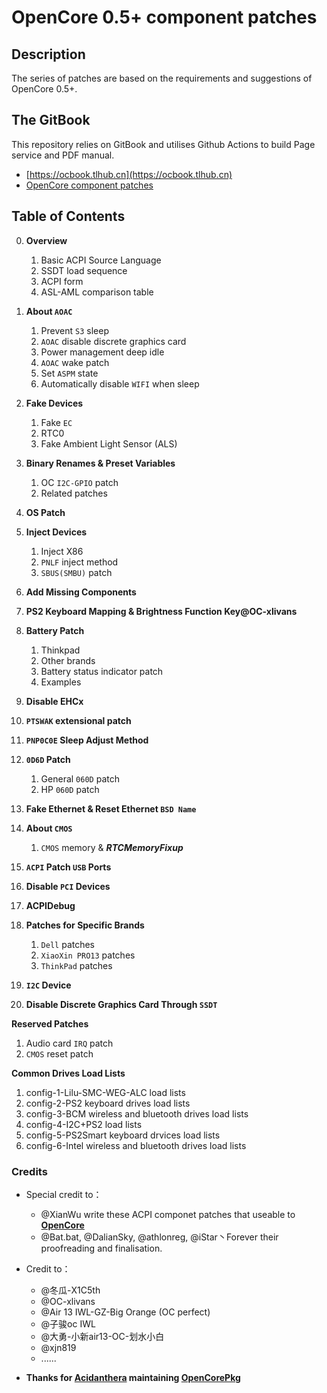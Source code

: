 # OpenCore 0.5+ component patches

## Description
The series of patches are based on the requirements and suggestions of OpenCore 0.5+.


## The GitBook
This repository relies on GitBook and utilises Github Actions to build Page service and PDF manual.

- [https://ocbook.tlhub.cn](https://ocbook.tlhub.cn)
- [OpenCore component patches](https://cdn.jsdelivr.net/gh/daliansky/OC-little/docs/OpenCore部件库.pdf)

## Table of Contents

0. **Overview**

   1. Basic ACPI Source Language
   2. SSDT load sequence
   3. ACPI form
   4. ASL-AML comparison table

1. **About `AOAC`**

   1. Prevent `S3` sleep
   2. `AOAC` disable discrete graphics card
   3. Power management deep idle
   4. `AOAC` wake patch
   5. Set `ASPM` state
   6. Automatically disable `WIFI` when sleep

2. **Fake Devices**

   1. Fake `EC`
   2. RTC0
   3. Fake Ambient Light Sensor (ALS)

3. **Binary Renames & Preset Variables**

   1. OC `I2C-GPIO` patch
   2. Related patches

4. **OS Patch**

5. **Inject Devices**

   1. Inject X86
   2. `PNLF` inject method
   3. `SBUS(SMBU)` patch

6. **Add Missing Components**

7. **PS2 Keyboard Mapping & Brightness Function Key@OC-xlivans**

8. **Battery Patch**

   1. Thinkpad
   2. Other brands
   3. Battery status indicator patch
   4. Examples

9.  **Disable EHCx**

10. **`PTSWAK` extensional patch**

11. **`PNP0C0E` Sleep Adjust Method**

12. **`0D6D` Patch**

    1. General `060D` patch
    2. HP `060D` patch

13. **Fake Ethernet & Reset Ethernet `BSD Name`**

14. **About `CMOS`**

    1. `CMOS` memory & ***RTCMemoryFixup***

15. **`ACPI` Patch `USB` Ports**

16. **Disable `PCI` Devices**

17. **ACPIDebug**

18. **Patches for Specific Brands**

    1. `Dell` patches
    2. `XiaoXin PRO13` patches
    3. `ThinkPad` patches

19. **`I2C` Device**

20. **Disable Discrete Graphics Card Through `SSDT`**

**Reserved Patches**

   1. Audio card `IRQ` patch
   2. `CMOS` reset patch

**Common Drives Load Lists**

   1. config-1-Lilu-SMC-WEG-ALC load lists
   2. config-2-PS2 keyboard drives load lists
   3. config-3-BCM wireless and bluetooth drives load lists
   4. config-4-I2C+PS2 load lists
   5. config-5-PS2Smart keyboard drvices load lists
   6. config-6-Intel wireless and bluetooth drives load lists

### Credits

- Special credit to：
  - @XianWu write these ACPI componet patches that useable to **[OpenCore](https://github.com/acidanthera/OpenCorePkg)** 
  - @Bat.bat, @DalianSky, @athlonreg, @iStar丶Forever their proofreading and finalisation.

- Credit to：
  - @冬瓜-X1C5th
  - @OC-xlivans
  - @Air 13 IWL-GZ-Big Orange (OC perfect)
  - @子骏oc IWL
  - @大勇-小新air13-OC-划水小白
  - @xjn819
  - ......

- **Thanks for [Acidanthera](https://github.com/acidanthera) maintaining [OpenCorePkg](https://github.com/acidanthera/OpenCorePkg)**
